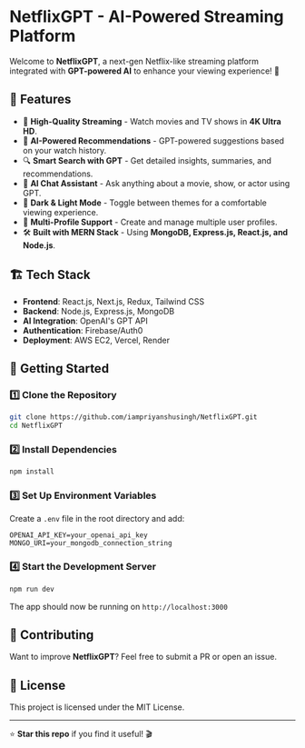 # NetflixGPT - AI-Powered Streaming Platform

Welcome to **NetflixGPT**, a next-gen Netflix-like streaming platform integrated with **GPT-powered AI** to enhance your viewing experience! 🚀

## 📌 Features
- 🎥 **High-Quality Streaming** - Watch movies and TV shows in **4K Ultra HD**.
- 🤖 **AI-Powered Recommendations** - GPT-powered suggestions based on your watch history.
- 🔍 **Smart Search with GPT** - Get detailed insights, summaries, and recommendations.
- 💬 **AI Chat Assistant** - Ask anything about a movie, show, or actor using GPT.
- 🌙 **Dark & Light Mode** - Toggle between themes for a comfortable viewing experience.
- 📂 **Multi-Profile Support** - Create and manage multiple user profiles.
- 🛠 **Built with MERN Stack** - Using **MongoDB, Express.js, React.js, and Node.js**.

## 🏗 Tech Stack
- **Frontend**: React.js, Next.js, Redux, Tailwind CSS
- **Backend**: Node.js, Express.js, MongoDB
- **AI Integration**: OpenAI's GPT API
- **Authentication**: Firebase/Auth0
- **Deployment**: AWS EC2, Vercel, Render

## 🚀 Getting Started
### 1️⃣ Clone the Repository
```sh
git clone https://github.com/iampriyanshusingh/NetflixGPT.git
cd NetflixGPT
```
### 2️⃣ Install Dependencies
```sh
npm install
```
### 3️⃣ Set Up Environment Variables
Create a `.env` file in the root directory and add:
```
OPENAI_API_KEY=your_openai_api_key
MONGO_URI=your_mongodb_connection_string
```
### 4️⃣ Start the Development Server
```sh
npm run dev
```
The app should now be running on `http://localhost:3000`

## 🤝 Contributing
Want to improve **NetflixGPT**? Feel free to submit a PR or open an issue.

## 📜 License
This project is licensed under the MIT License.

---
⭐ **Star this repo** if you find it useful! 🎬

